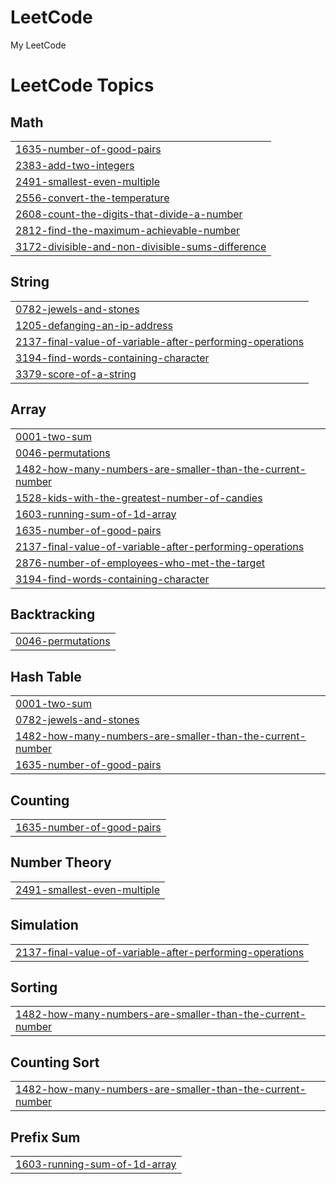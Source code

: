 # LeetCode
My LeetCode

<!---LeetCode Topics Start-->
# LeetCode Topics
## Math
|  |
| ------- |
| [1635-number-of-good-pairs](https://github.com/GuiRodri06/LeetCode/tree/master/1635-number-of-good-pairs) |
| [2383-add-two-integers](https://github.com/GuiRodri06/LeetCode/tree/master/2383-add-two-integers) |
| [2491-smallest-even-multiple](https://github.com/GuiRodri06/LeetCode/tree/master/2491-smallest-even-multiple) |
| [2556-convert-the-temperature](https://github.com/GuiRodri06/LeetCode/tree/master/2556-convert-the-temperature) |
| [2608-count-the-digits-that-divide-a-number](https://github.com/GuiRodri06/LeetCode/tree/master/2608-count-the-digits-that-divide-a-number) |
| [2812-find-the-maximum-achievable-number](https://github.com/GuiRodri06/LeetCode/tree/master/2812-find-the-maximum-achievable-number) |
| [3172-divisible-and-non-divisible-sums-difference](https://github.com/GuiRodri06/LeetCode/tree/master/3172-divisible-and-non-divisible-sums-difference) |
## String
|  |
| ------- |
| [0782-jewels-and-stones](https://github.com/GuiRodri06/LeetCode/tree/master/0782-jewels-and-stones) |
| [1205-defanging-an-ip-address](https://github.com/GuiRodri06/LeetCode/tree/master/1205-defanging-an-ip-address) |
| [2137-final-value-of-variable-after-performing-operations](https://github.com/GuiRodri06/LeetCode/tree/master/2137-final-value-of-variable-after-performing-operations) |
| [3194-find-words-containing-character](https://github.com/GuiRodri06/LeetCode/tree/master/3194-find-words-containing-character) |
| [3379-score-of-a-string](https://github.com/GuiRodri06/LeetCode/tree/master/3379-score-of-a-string) |
## Array
|  |
| ------- |
| [0001-two-sum](https://github.com/GuiRodri06/LeetCode/tree/master/0001-two-sum) |
| [0046-permutations](https://github.com/GuiRodri06/LeetCode/tree/master/0046-permutations) |
| [1482-how-many-numbers-are-smaller-than-the-current-number](https://github.com/GuiRodri06/LeetCode/tree/master/1482-how-many-numbers-are-smaller-than-the-current-number) |
| [1528-kids-with-the-greatest-number-of-candies](https://github.com/GuiRodri06/LeetCode/tree/master/1528-kids-with-the-greatest-number-of-candies) |
| [1603-running-sum-of-1d-array](https://github.com/GuiRodri06/LeetCode/tree/master/1603-running-sum-of-1d-array) |
| [1635-number-of-good-pairs](https://github.com/GuiRodri06/LeetCode/tree/master/1635-number-of-good-pairs) |
| [2137-final-value-of-variable-after-performing-operations](https://github.com/GuiRodri06/LeetCode/tree/master/2137-final-value-of-variable-after-performing-operations) |
| [2876-number-of-employees-who-met-the-target](https://github.com/GuiRodri06/LeetCode/tree/master/2876-number-of-employees-who-met-the-target) |
| [3194-find-words-containing-character](https://github.com/GuiRodri06/LeetCode/tree/master/3194-find-words-containing-character) |
## Backtracking
|  |
| ------- |
| [0046-permutations](https://github.com/GuiRodri06/LeetCode/tree/master/0046-permutations) |
## Hash Table
|  |
| ------- |
| [0001-two-sum](https://github.com/GuiRodri06/LeetCode/tree/master/0001-two-sum) |
| [0782-jewels-and-stones](https://github.com/GuiRodri06/LeetCode/tree/master/0782-jewels-and-stones) |
| [1482-how-many-numbers-are-smaller-than-the-current-number](https://github.com/GuiRodri06/LeetCode/tree/master/1482-how-many-numbers-are-smaller-than-the-current-number) |
| [1635-number-of-good-pairs](https://github.com/GuiRodri06/LeetCode/tree/master/1635-number-of-good-pairs) |
## Counting
|  |
| ------- |
| [1635-number-of-good-pairs](https://github.com/GuiRodri06/LeetCode/tree/master/1635-number-of-good-pairs) |
## Number Theory
|  |
| ------- |
| [2491-smallest-even-multiple](https://github.com/GuiRodri06/LeetCode/tree/master/2491-smallest-even-multiple) |
## Simulation
|  |
| ------- |
| [2137-final-value-of-variable-after-performing-operations](https://github.com/GuiRodri06/LeetCode/tree/master/2137-final-value-of-variable-after-performing-operations) |
## Sorting
|  |
| ------- |
| [1482-how-many-numbers-are-smaller-than-the-current-number](https://github.com/GuiRodri06/LeetCode/tree/master/1482-how-many-numbers-are-smaller-than-the-current-number) |
## Counting Sort
|  |
| ------- |
| [1482-how-many-numbers-are-smaller-than-the-current-number](https://github.com/GuiRodri06/LeetCode/tree/master/1482-how-many-numbers-are-smaller-than-the-current-number) |
## Prefix Sum
|  |
| ------- |
| [1603-running-sum-of-1d-array](https://github.com/GuiRodri06/LeetCode/tree/master/1603-running-sum-of-1d-array) |
<!---LeetCode Topics End-->
